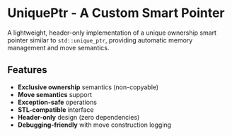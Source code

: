 # UniquePtr - A Custom Smart Pointer

A lightweight, header-only implementation of a unique ownership smart pointer similar to `std::unique_ptr`, providing automatic memory management and move semantics.

## Features

- **Exclusive ownership** semantics (non-copyable)
- **Move semantics** support
- **Exception-safe** operations
- **STL-compatible** interface
- **Header-only** design (zero dependencies)
- **Debugging-friendly** with move construction logging

